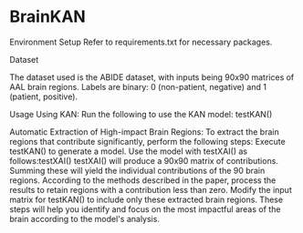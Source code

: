 # BrainKAN
Environment Setup
Refer to requirements.txt for necessary packages.

Dataset

The dataset used is the ABIDE dataset, with inputs being 90x90 matrices of AAL brain regions. Labels are binary: 0 (non-patient, negative) and 1 (patient, positive).

Usage
Using KAN:
Run the following to use the KAN model:
testKAN()

Automatic Extraction of High-impact Brain Regions:
To extract the brain regions that contribute significantly, perform the following steps:
Execute testKAN() to generate a model.
Use the model with testXAI() as follows:testXAI()
testXAI() will produce a 90x90 matrix of contributions. Summing these will yield the individual contributions of the 90 brain regions. According to the methods described in the paper, process the results to retain regions with a contribution less than zero.
Modify the input matrix for testKAN() to include only these extracted brain regions.
These steps will help you identify and focus on the most impactful areas of the brain according to the model's analysis.
